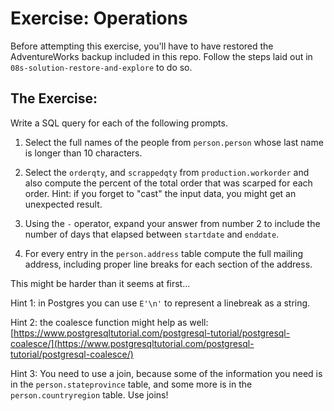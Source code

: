 # Exercise: Operations

Before attempting this exercise, you'll have to have restored the AdventureWorks backup included in this repo. Follow the steps laid out in `08s-solution-restore-and-explore` to do so.

## The Exercise:

Write a SQL query for each of the following prompts.

1. Select the full names of the people from `person.person` whose last name is longer than 10 characters.

2. Select the `orderqty`, and `scrappedqty` from `production.workorder` and also compute the percent of the total order that was scarped for each order. Hint: if you forget to "cast" the input data, you might get an unexpected result.

3. Using the `-` operator, expand your answer from number 2 to include the number of days that elapsed between `startdate` and `enddate`.

4. For every entry in the `person.address` table compute the full mailing address, including proper line breaks for each section of the address. 

This might be harder than it seems at first...

Hint 1: in Postgres you can use `E'\n'` to represent a linebreak as a string. 

Hint 2: the coalesce function might help as well: [https://www.postgresqltutorial.com/postgresql-tutorial/postgresql-coalesce/](https://www.postgresqltutorial.com/postgresql-tutorial/postgresql-coalesce/)

Hint 3: You need to use a join, because some of the information you need is in the `person.stateprovince` table, and some more is in the `person.countryregion` table. Use joins!
